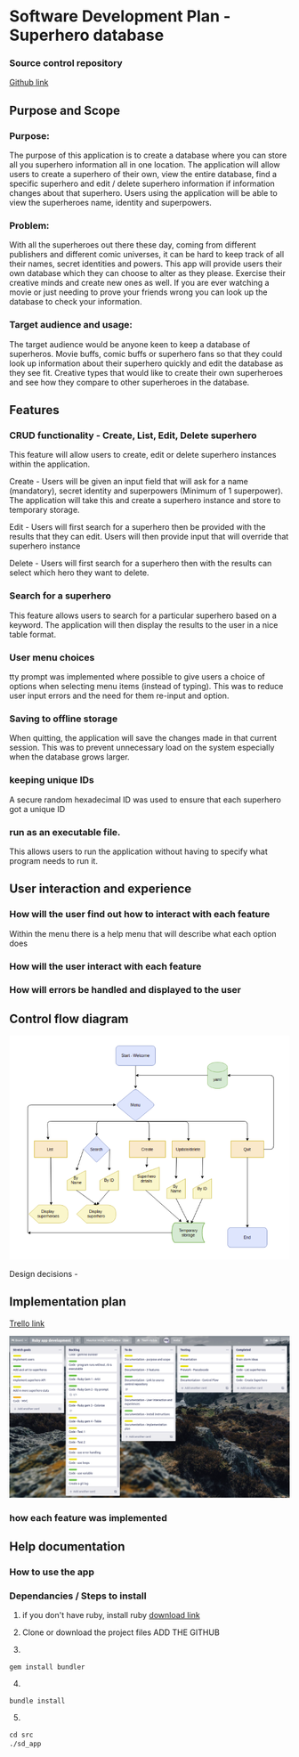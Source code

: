 # Software Development Plan - Superhero database

### Source control repository 
[Github link](https://github.com/Mauricepwong/superhero_database_T1A3)

## Purpose and Scope

### Purpose:
The purpose of this application is to create a database where you can store all you superhero information all in one location. The application will allow users to create a superhero of their own, view the entire database, find a specific superhero and edit / delete superhero information if information changes about that superhero. Users using the application will be able to view the superheroes name, identity and superpowers. 

### Problem:
With all the superheroes out there these day, coming from different publishers and different comic universes, it can be hard to keep track of all their names, secret identities and powers. This app will provide users their own database which they can choose to alter as they please. Exercise their creative minds and create new ones as well. If you are ever watching a movie or just needing to prove your friends wrong you can look up the database to check your information.   


### Target audience and usage:
The target audience would be anyone keen to keep a database of superheros. Movie buffs, comic buffs or superhero fans so that they could look up information about their superhero quickly and edit the database as they see fit. Creative types that would like to create their own superheroes and see how they compare to other superheroes in the database. 

## Features

### CRUD functionality - Create, List, Edit, Delete superhero 
This feature will allow users to create, edit or delete superhero instances within the application. 

Create - Users will be given an input field that will ask for a name (mandatory), secret identity and superpowers (Minimum of 1 superpower).
The application will take this and create a superhero instance and store to temporary storage. 

Edit - Users will first search for a superhero then be provided with the results that they can edit. Users will then provide input that will override that superhero instance 

Delete - Users will first search for a superhero then with the results can select which hero they want to delete. 

### Search for a superhero
This feature allows users to search for a particular superhero based on a keyword. The application will then display the results to the user in a nice table format. 

### User menu choices
tty prompt was implemented where possible to give users a choice of options when selecting menu items (instead of typing). This was to reduce user input errors and the need for them re-input and option.  

### Saving to offline storage
When quitting, the application will save the changes made in that current session. This was to prevent unnecessary load on the system especially when the database grows larger.  

### keeping unique IDs
A secure random hexadecimal ID was used to ensure that each superhero got a unique ID

### run as an executable file. 
This allows users to run the application without having to specify what program needs to run it. 

## User interaction and experience

### How will the user find out how to interact with each feature 
Within the menu there is a help menu that will describe what each option does

### How will the user interact with each feature 


### How will errors be handled and displayed to the user

## Control flow diagram
![Control flow diagram](/docs/control_flow.png)

Design decisions - 


## Implementation plan 
[Trello link](https://trello.com/b/EEClm7Rp/ruby-app-development)

![Trello image](/docs/implementation_plan.png)
### how each feature was implemented

###

## Help documentation 

### How to use the app

### Dependancies / Steps to install 
1. if you don't have ruby, install ruby [download link](https://www.ruby-lang.org/en/documentation/installation/)
2. Clone or download the project files
ADD THE GITHUB 

3. 
```
gem install bundler
```
4. 
```
bundle install
```
5. 
```
cd src
./sd_app
```
